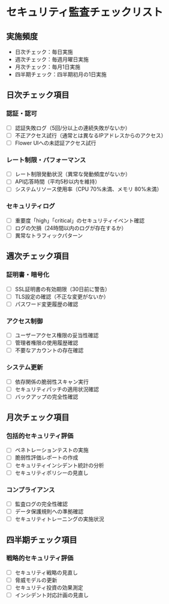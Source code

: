 # セキュリティ監査チェックリスト

## 実施頻度
- 日次チェック：毎日実施
- 週次チェック：毎週月曜日実施
- 月次チェック：毎月1日実施
- 四半期チェック：四半期初月の1日実施

## 日次チェック項目

### 認証・認可
- [ ] 認証失敗ログ（5回/分以上の連続失敗がないか）
- [ ] 不正アクセス試行（通常とは異なるIPアドレスからのアクセス）
- [ ] Flower UIへの未認証アクセス試行

### レート制限・パフォーマンス
- [ ] レート制限発動状況（異常な発動頻度がないか）
- [ ] API応答時間（平均5秒以内を維持）
- [ ] システムリソース使用率（CPU 70%未満、メモリ 80%未満）

### セキュリティログ
- [ ] 重要度「high」「critical」のセキュリティイベント確認
- [ ] ログの欠損（24時間以内のログが存在するか）
- [ ] 異常なトラフィックパターン

## 週次チェック項目

### 証明書・暗号化
- [ ] SSL証明書の有効期限（30日前に警告）
- [ ] TLS設定の確認（不正な変更がないか）
- [ ] パスワード変更履歴の確認

### アクセス制御
- [ ] ユーザーアクセス権限の妥当性確認
- [ ] 管理者権限の使用履歴確認
- [ ] 不要なアカウントの存在確認

### システム更新
- [ ] 依存関係の脆弱性スキャン実行
- [ ] セキュリティパッチの適用状況確認
- [ ] バックアップの完全性確認

## 月次チェック項目

### 包括的セキュリティ評価
- [ ] ペネトレーションテストの実施
- [ ] 脆弱性評価レポートの作成
- [ ] セキュリティインシデント統計の分析
- [ ] セキュリティポリシーの見直し

### コンプライアンス
- [ ] 監査ログの完全性確認
- [ ] データ保護規則への準拠確認
- [ ] セキュリティトレーニングの実施状況

## 四半期チェック項目

### 戦略的セキュリティ評価
- [ ] セキュリティ戦略の見直し
- [ ] 脅威モデルの更新
- [ ] セキュリティ投資の効果測定
- [ ] インシデント対応計画の見直し
